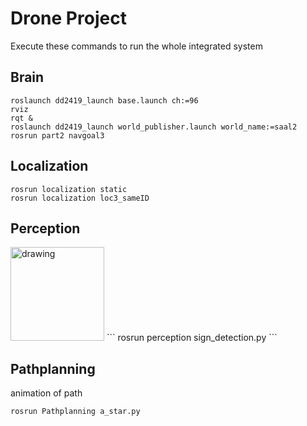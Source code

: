 # Drone Project
Execute these commands to run the whole integrated system

## Brain
```
roslaunch dd2419_launch base.launch ch:=96
rviz
rqt &
roslaunch dd2419_launch world_publisher.launch world_name:=saal2
rosrun part2 navgoal3
```

## Localization
```
rosrun localization static
rosrun localization loc3_sameID
```

## Perception
<img src="drawing.jpg" alt="drawing" width="150"/>
```
rosrun perception sign_detection.py
```

## Pathplanning
animation of path
```
rosrun Pathplanning a_star.py
```
